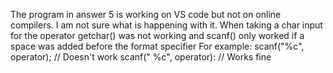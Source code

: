 The program in answer 5 is working on VS code but not on online compilers. I am not sure what is happening with it.
When taking a char input for the operator getchar() was not working and scanf() only worked if a space was added before the format specifier 
For example: 
        scanf("%c", operator);  // Doesn't work 
        scanf(" %c", operator):  // Works fine
